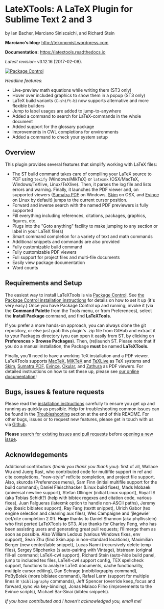 # LateXTools: A LaTeX Plugin for Sublime Text 2 and 3

by Ian Bacher, Marciano Siniscalchi, and Richard Stein

**Marciano's blog:**
<http://tekonomist.wordpress.com>

**Documentation:**
<https://latextools.readthedocs.io>

*Latest revision:* v3.12.16 (2017-02-08).

[![Package Control](https://img.shields.io/packagecontrol/dm/LaTeXTools.svg?maxAge=2592000)]()

*Headline features*:

- Live-preview math equations while writing them (ST3 only)
- Hover over included graphics to show them in a popup (ST3 only)
- LaTeX build variants (`C-shift-b`) now supports alternative and more flexible builders
- Jump to label usages are added to jump-to-anywhere
- Added a command to search for LaTeX-commands in the whole document 
- Added support for the glossary package
- Improvements in CWL completions for environments
- Added a command to check your system setup

## Overview

This plugin provides several features that simplify working with LaTeX files:

* The ST build command takes care of compiling your LaTeX source to PDF using `texify` (Windows/MikTeX) or `latexmk` (OSX/MacTeX, Windows/TeXlive, Linux/TeXlive). Then, it parses the log file and lists errors and warning. Finally, it launches the PDF viewer and, on supported viewers ([Sumatra PDF](http://sumatrapdfreader.org/free-pdf-reader.html) on Windows, [Skim](http://skim-app.sourceforge.net/) on OSX, and [Evince](https://wiki.gnome.org/Apps/Evince) on Linux by default) jumps to the current cursor position.
* Forward and inverse search with the named PDF previewers is fully supported
* Fill everything including references, citations, packages, graphics, figures, etc.
* Plugs into the "Goto anything" facility to make jumping to any section or label in your LaTeX file(s)
* Smart command completion for a variety of text and math commands
* Additional snippets and commands are also provided
* Fully customizable build command
* Fully customizable PDF viewers
* Full support for project files and multi-file documents
* Easily view package documentation
* Word counts

## Requirements and Setup

The easiest way to install LaTeXTools is via [Package Control](https://packagecontrol.io/). See [the Package Control installation instructions](https://packagecontrol.io/installation) for details on how to set it up (it's very easy.) Once you have Package Control up and running, invoke it (via the **Command Palette** from the Tools menu, or from Preferences), select the **Install Package** command, and find **LaTeXTools**.

If you prefer a more hands-on approach, you can always clone the git repository, or else just grab this plugin's .zip file from GitHub and extract it to your Packages directory (you can open it easily from ST, by clicking on **Preferences > Browse Packages**). Then, (re)launch ST. Please note that if you do a manual installation, the Package **must** be named **LaTeXTools**.

Finally, you'll need to have a working TeX installation and a PDF viewer. LaTeXTools supports [MacTeX](https://www.tug.org/mactex/), [MiKTeX](http://www.miktex.org/) and [TeXLive](https://www.tug.org/texlive/) as TeX systems and [Skim](http://skim-app.sourceforge.net/), [Sumatra PDF](http://sumatrapdfreader.org/free-pdf-reader.html), [Evince](https://wiki.gnome.org/Apps/Evince), [Okular](https://okular.kde.org/), and [Zathura](https://pwmt.org/projects/zathura/) as PDF viewers. For detailed instructions on how to set these up, please see [our online documentation](http://latextools.readthedocs.io/en/latest/install/)!

## Bugs, issues & feature requests

Please read the [installation instructions](http://latextools.readthedocs.io/en/latest/install/) carefully to ensure you get up and running as quickly as possible. Help for troubleshooting common issues can be found in the [Troubleshooting](#troubleshooting) section at the end of this README. For other bugs, issues or to request new features, please get in touch with us via [Github](https://github.com/SublimeText/LaTeXTools).

**Please** [search for existing issues and pull requests](https://github.com/SublimeText/LaTeXTools/issues/?q=is%3Aopen) before [opening a new issue](https://github.com/SublimeText/LaTeXTools/issues/new).

## Acknowldegements

Additional contributors (*thank you thank you thank you*): first of all, Wallace Wu and Juerg Rast, who contributed code for multifile support in ref and cite completions, "new-style" ref/cite completion, and project file support. Also, skuroda (Preferences menu), Sam Finn (initial multifile support for the build command); Daniel Fleischhacker (Linux build fixes), Mads Mobaek (universal newline support), Stefan Ollinger (initial Linux support), RoyalTS (aka Tobias Schidt?) (help with bibtex regexes and citation code, various fixes), Juan Falgueras (latexmk option to handle non-ASCII paths), Jeremy Jay (basic biblatex support), Ray Fang (texttt snippet), Ulrich Gabor (tex engine selection and cleaning aux files), Wes Campaigne and 'jlegewie' (ref/cite completion 2.0!). **Huge** thanks to Daniel Shannon (aka phyllisstein) who first ported LaTeXTools to ST3. Also thanks for Charley Peng, who has been assisting users and generating great pull requests; I'll merge them as soon as possible. Also William Ledoux (various Windows fixes, env support), Sean Zhu (find Skim.app in non-standard locations), Maximilian Berger (new center/table snippet), Lucas Nanni (recursively delete temp files), Sergey Slipchenko (`$` auto-pairing with Vintage), btstream (original fill-all command; LaTeX-cwl support), Richard Stein (auto-hide build panel, jump to included tex files, LaTeX-cwl support config, TEX spellcheck support, functions to analyze LaTeX documents, cache functionality, multiple cursor editing), Dan Schrage (nobibliography command), PoByBolek (more biblatex command), Rafael Lerm (support for multiple lines in `\bibliography` commands), Jeff Spencer (override keep_focus and forward_sync via key-binding), Jonas Malaco Filho (improvements to the Evince scripts), Michael Bar-Sinai (bibtex snippets).

*If you have contributed and I haven't acknowledged you, email me!*
